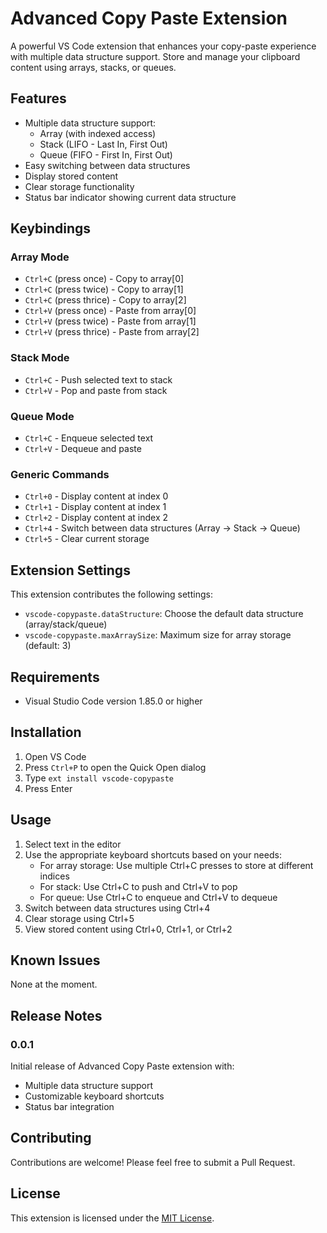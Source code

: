 # Advanced Copy Paste Extension

A powerful VS Code extension that enhances your copy-paste experience with multiple data structure support. Store and manage your clipboard content using arrays, stacks, or queues.

## Features

- Multiple data structure support:
  - Array (with indexed access)
  - Stack (LIFO - Last In, First Out)
  - Queue (FIFO - First In, First Out)
- Easy switching between data structures
- Display stored content
- Clear storage functionality
- Status bar indicator showing current data structure

## Keybindings

### Array Mode
- `Ctrl+C` (press once) - Copy to array[0]
- `Ctrl+C` (press twice) - Copy to array[1]
- `Ctrl+C` (press thrice) - Copy to array[2]
- `Ctrl+V` (press once) - Paste from array[0]
- `Ctrl+V` (press twice) - Paste from array[1]
- `Ctrl+V` (press thrice) - Paste from array[2]

### Stack Mode
- `Ctrl+C` - Push selected text to stack
- `Ctrl+V` - Pop and paste from stack

### Queue Mode
- `Ctrl+C` - Enqueue selected text
- `Ctrl+V` - Dequeue and paste

### Generic Commands
- `Ctrl+0` - Display content at index 0
- `Ctrl+1` - Display content at index 1
- `Ctrl+2` - Display content at index 2
- `Ctrl+4` - Switch between data structures (Array → Stack → Queue)
- `Ctrl+5` - Clear current storage

## Extension Settings

This extension contributes the following settings:

* `vscode-copypaste.dataStructure`: Choose the default data structure (array/stack/queue)
* `vscode-copypaste.maxArraySize`: Maximum size for array storage (default: 3)

## Requirements

- Visual Studio Code version 1.85.0 or higher

## Installation

1. Open VS Code
2. Press `Ctrl+P` to open the Quick Open dialog
3. Type `ext install vscode-copypaste`
4. Press Enter

## Usage

1. Select text in the editor
2. Use the appropriate keyboard shortcuts based on your needs:
   - For array storage: Use multiple Ctrl+C presses to store at different indices
   - For stack: Use Ctrl+C to push and Ctrl+V to pop
   - For queue: Use Ctrl+C to enqueue and Ctrl+V to dequeue
3. Switch between data structures using Ctrl+4
4. Clear storage using Ctrl+5
5. View stored content using Ctrl+0, Ctrl+1, or Ctrl+2

## Known Issues

None at the moment.

## Release Notes

### 0.0.1

Initial release of Advanced Copy Paste extension with:
- Multiple data structure support
- Customizable keyboard shortcuts
- Status bar integration

## Contributing

Contributions are welcome! Please feel free to submit a Pull Request.

## License

This extension is licensed under the [MIT License](LICENSE).
